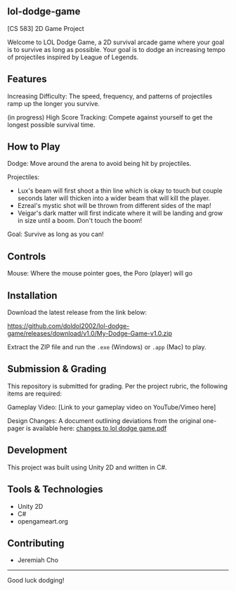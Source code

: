 lol-dodge-game
-----------------------------------------------------------------------------------
[CS 583] 2D Game Project

Welcome to LOL Dodge Game, a 2D survival arcade game where your goal is to survive as long as possible. Your goal is to dodge an increasing tempo of projectiles inspired by League of Legends.

Features
-----------------------------------------------------------------------------------

Increasing Difficulty: The speed, frequency, and patterns of projectiles ramp up the longer you survive.

(in progress)
High Score Tracking: Compete against yourself to get the longest possible survival time. 


How to Play
-----------------------------------------------------------------------------------

Dodge: Move around the arena to avoid being hit by projectiles.

Projectiles: 
- Lux's beam will first shoot a thin line which is okay to touch but couple seconds later will thicken into a wider beam that will kill the player.
- Ezreal's mystic shot will be thrown from different sides of the map!
- Veigar's dark matter will first indicate where it will be landing and grow in size until a boom. Don't touch the boom!
  
Goal: Survive as long as you can!


Controls
-----------------------------------------------------------------------------------

Mouse: Where the mouse pointer goes, the Poro (player) will go

Installation
-----------------------------------------------------------------------------------
Download the latest release from the link below:

https://github.com/doldol2002/lol-dodge-game/releases/download/v1.0/My-Dodge-Game-v1.0.zip

Extract the ZIP file and run the `.exe` (Windows) or `.app` (Mac) to play.


Submission & Grading
-----------------------------------------------------------------------------------

This repository is submitted for grading. Per the project rubric, the following items are required:

Gameplay Video: [Link to your gameplay video on YouTube/Vimeo here]

Design Changes: A document outlining deviations from the original one-pager is available here: [changes to lol dodge game.pdf](https://github.com/user-attachments/files/23110666/changes.to.lol.dodge.game.pdf)


Development
-----------------------------------------------------------------------------------

This project was built using Unity 2D and written in C#.


Tools & Technologies
-----------------------------------------------------------------------------------

- Unity 2D
- C#
- opengameart.org


Contributing
-----------------------------------------------------------------------------------

- Jeremiah Cho

-----------------------------------------------------------------------------------

Good luck dodging!
